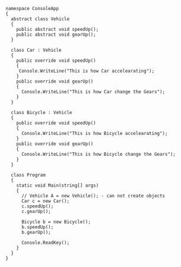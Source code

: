 
    namespace ConsoleApp
    {
      abstract class Vehicle
      {
        public abstract void speedUp();
        public abstract void gearUp();
      }
  
      class Car : Vehicle
      {
        public override void speedUp()
        {
         Console.WriteLine("This is how Car accelearating");
        }
        public override void gearUp()
        {
          Console.WriteLine("This is how Car change the Gears");
        }
      }
  
      class Bicycle : Vehicle
      {
        public override void speedUp()
        {
          Console.WriteLine("This is how Bicycle accelearating");
        }
        public override void gearUp()
        {
          Console.WriteLine("This is how Bicycle change the Gears");
        }
      }
  
      class Program
      {
        static void Main(string[] args)
        {
          // Vehicle A = new Vehicle(); - can not create objects
          Car c = new Car();
          c.speedUp();
          c.gearUp();
      
          Bicycle b = new Bicycle();
          b.speedUp();
          b.gearUp();
      
          Console.ReadKey();
        }
      }
    }
